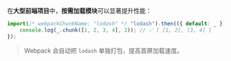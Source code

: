 在**大型前端项目**中，**按需加载模块**可以显著提升性能：
```js
import(/* webpackChunkName: "lodash" */ "lodash").then(({ default: _ }) => {
    console.log(_.chunk([1, 2, 3, 4], 2)); // ✅ [ [1, 2], [3, 4] ]
});
```
> Webpack 会自动把 `lodash` 单独打包，提高首屏加载速度。
